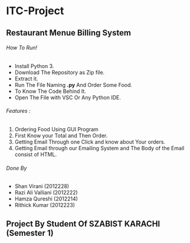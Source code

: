 # ITC-Project

## Restaurant Menue Billing System

###### How To Run!
- Install Python 3.
- Download The Repository as Zip file.
- Extract it.
- Run The File Naming **.py** And Order Some Food.
- To Know The Code Behind It.
- Open The File with VSC Or Any Python IDE.

###### Features : 
1. Ordering Food Using GUI Program
2. First Know your Total and Then Order.
3. Getting Email Through one Click and know about Your orders.
4. Getting Email through our Emailing System and The Body of the Email consist of HTML.

###### Done By 
- Shan Virani (2012228)
- Razi Ali Valliani (2012222)
- Hamza Qureshi (2012214)
- Rithick Kumar (2012223)

## Project By Student Of SZABIST KARACHI (Semester 1)

